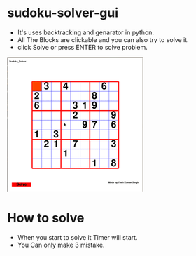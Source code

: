 # sudoku-solver-gui
- It's uses backtracking and genarator in python.
- All The Blocks are clickable and you can also try to solve it.
- click Solve or press ENTER to solve problem.

![Solving Image](Solving.gif)


# How to solve
- When you start to solve it Timer will start.
- You Can only make 3 mistake.
